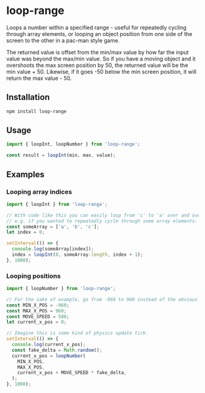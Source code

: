 # loop-range

Loops a number within a specified range - useful for repeatedly cycling through array elements, or looping an object position from one side of the screen to the other in a pac-man style game.

The returned value is offset from the min/max value by how far the input value was beyond the max/min value. So if you have a moving object and it overshoots the max screen position by 50, the returned value will be the min value + 50. Likewise, if it goes -50 below the min screen position, it will return the max value - 50.

## Installation

```bash
npm install loop-range
```

## Usage

```js
import { loopInt, loopNumber } from 'loop-range';

const result = loopInt(min, max, value);
```

## Examples

### Looping array indices

```js
import { loopInt } from 'loop-range';

// With code like this you can easily loop from 'c' to 'a' over and over,
// e.g. if you wanted to repeatedly cycle through some array elements.
const someArray = ['a', 'b', 'c'];
let index = 0;

setInterval(() => {
  console.log(someArray[index]);
  index = loopInt(0, someArray.length, index + 1);
}, 1000);
```

### Looping positions

```js
import { loopNumber } from 'loop-range';

// For the sake of example, go from -960 to 960 instead of the obvious choice of 0 to 1920.
const MIN_X_POS = -960;
const MAX_X_POS = 960;
const MOVE_SPEED = 500;
let current_x_pos = 0;

// Imagine this is some kind of physics update tick.
setInterval(() => {
  console.log(current_x_pos);
  const fake_delta = Math.random();
  current_x_pos = loopNumber(
    MIN_X_POS,
    MAX_X_POS,
    current_x_pos + MOVE_SPEED * fake_delta,
  );
}, 1000);
```
